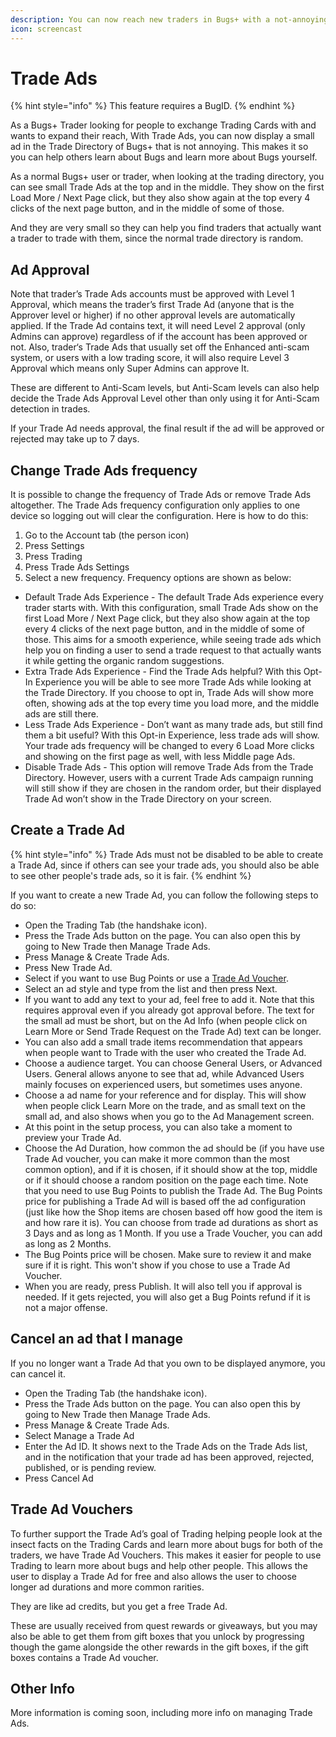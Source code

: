 ```yaml
---
description: You can now reach new traders in Bugs+ with a not-annoying ad
icon: screencast
---
```


# Trade Ads

{% hint style="info" %}
This feature requires a BugID.
{% endhint %}

As a Bugs+ Trader looking for people to exchange Trading Cards with and wants to expand their reach, With Trade Ads, you can now display a small ad in the Trade Directory of Bugs+ that is not annoying. This makes it so you can help others learn about Bugs and learn more about Bugs yourself.

As a normal Bugs+ user or trader, when looking at the trading directory, you can see small Trade Ads at the top and in the middle. They show on the first Load More / Next Page click, but they also show again at the top every 4 clicks of the next page button, and in the middle of some of those.

And they are very small so they can help you find traders that actually want a trader to trade with them, since the normal trade directory is random.

## Ad Approval

Note that trader’s Trade Ads accounts must be approved with Level 1 Approval, which means the trader’s first Trade Ad (anyone that is the Approver level or higher) if no other approval levels are automatically applied. If the Trade Ad contains text, it will need Level 2 approval (only Admins can approve) regardless of if the account has been approved or not. Also, trader‘s Trade Ads that usually set off the Enhanced anti-scam system, or users with a low trading score, it will also require Level 3 Approval which means only Super Admins can approve It.

These are different to Anti-Scam levels, but Anti-Scam levels can also help decide the Trade Ads Approval Level other than only using it for Anti-Scam detection in trades.

If your Trade Ad needs approval, the final result if the ad will be approved or rejected may take up to 7 days.

## Change Trade Ads frequency

It is possible to change the frequency of Trade Ads or remove Trade Ads altogether. The Trade Ads frequency configuration only applies to one device so logging out will clear the configuration. Here is how to do this:

1. Go to the Account tab (the person icon)
2. Press Settings
3. Press Trading
4. Press Trade Ads Settings
5. Select a new frequency. Frequency options are shown as below:

* Default Trade Ads Experience - The default Trade Ads experience every trader starts with. With this configuration, small Trade Ads show on the first Load More / Next Page click, but they also show again at the top every 4 clicks of the next page button, and in the middle of some of those. This aims for a smooth experience, while seeing trade ads which help you on finding a user to send a trade request to that actually wants it while getting the organic random suggestions.
* Extra Trade Ads Experience - Find the Trade Ads helpful? With this Opt-In Experience you will be able to see more Trade Ads while looking at the Trade Directory. If you choose to opt in, Trade Ads will show more often, showing ads at the top every time you load more, and the middle ads are still there.
* Less Trade Ads Experience - Don’t want as many trade ads, but still find them a bit useful? With this Opt-in Experience, less trade ads will show. Your trade ads frequency will be changed to every 6 Load More clicks and showing on the first page as well, with less Middle page Ads.
* Disable Trade Ads - This option will remove Trade Ads from the Trade Directory. However, users with a current Trade Ads campaign running will still show if they are chosen in the random order, but their displayed Trade Ad won’t show in the Trade Directory on your screen.

## Create a Trade Ad

{% hint style="info" %}
Trade Ads must not be disabled to be able to create a Trade Ad, since if others can see your trade ads, you should also be able to see other people's trade ads, so it is fair.
{% endhint %}

If you want to create a new Trade Ad, you can follow the following steps to do so:

* Open the Trading Tab (the handshake icon).
* Press the Trade Ads button on the page. You can also open this by going to New Trade then Manage Trade Ads.
* Press Manage & Create Trade Ads.
* Press New Trade Ad.
* Select if you want to use Bug Points or use a [Trade Ad Voucher](ads.md#trade-a-d-vouchers).
* Select an ad style and type from the list and then press Next.
* If you want to add any text to your ad, feel free to add it. Note that this requires approval even if you already got approval before. The text for the small ad must be short, but on the Ad Info (when people click on Learn More or Send Trade Request on the Trade Ad) text can be longer.
* You can also add a small trade items recommendation that appears when people want to Trade with the user who created the Trade Ad.
* Choose a audience target. You can choose General Users, or Advanced Users. General allows anyone to see that ad, while Advanced Users mainly focuses on experienced users, but sometimes uses anyone.
* Choose a ad name for your reference and for display. This will show when people click Learn More on the trade, and as small text on the small ad, and also shows when you go to the Ad Management screen.
* At this point in the setup process, you can also take a moment to preview your Trade Ad.
* Choose the Ad Duration, how common the ad should be (if you have use Trade Ad voucher, you can make it more common than the most common option), and if it is chosen, if it should show at the top, middle or if it should choose a random position on the page each time. Note that you need to use Bug Points to publish the Trade Ad. The Bug Points price for publishing a Trade Ad will is based off the ad configuration (just like how the Shop items are chosen based off how good the item is and how rare it is). You can choose from trade ad durations as short as 3 Days and as long as 1 Month. If you use a Trade Voucher, you can add as long as 2 Months.
* The Bug Points price will be chosen. Make sure to review it and make sure if it is right. This won't show if you chose to use a Trade Ad Voucher.
* When you are ready, press Publish. It will also tell you if approval is needed. If it gets rejected, you will also get a Bug Points refund if it is not a major offense.

## Cancel an ad that I manage

If you no longer want a Trade Ad that you own to be displayed anymore, you can cancel it.

* Open the Trading Tab (the handshake icon).
* Press the Trade Ads button on the page. You can also open this by going to New Trade then Manage Trade Ads.
* Press Manage & Create Trade Ads.
* Select Manage a Trade Ad
* Enter the Ad ID. It shows next to the Trade Ads on the Trade Ads list, and in the notification that your trade ad has been approved, rejected, published, or is pending review.
* Press Cancel Ad

## Trade Ad Vouchers

To further support the Trade Ad’s goal of Trading helping people look at the insect facts on the Trading Cards and learn more about bugs for both of the traders, we have Trade Ad Vouchers. This makes it easier for people to use Trading to learn more about bugs and help other people. This allows the user to display a Trade Ad for free and also allows the user to choose longer ad durations and more common rarities.

They are like ad credits, but you get a free Trade Ad.

These are usually received from quest rewards or giveaways, but you may also be able to get them from gift boxes that you unlock by progressing though the game alongside the other rewards in the gift boxes, if the gift boxes contains a Trade Ad voucher.

## Other Info

More information is coming soon, including more info on managing Trade Ads.

